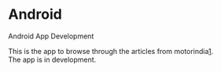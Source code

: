 Android
=======

Android App Development

This is the app to browse through the articles from motorindia[1].  
The app is in development.

[1]: http://www.motorindiaonline.in/